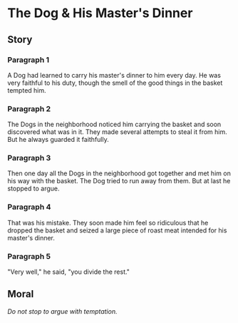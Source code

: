 
# The Dog & His Master's Dinner

## Story


### Paragraph 1

A Dog had learned to carry his master's dinner to him every day. He was very faithful to his duty, though the smell of the good things in the basket tempted him.



### Paragraph 2

The Dogs in the neighborhood noticed him carrying the basket and soon discovered what was in it. They made several attempts to steal it from him. But he always guarded it faithfully.



### Paragraph 3

Then one day all the Dogs in the neighborhood got together and met him on his way with the basket. The Dog tried to run away from them. But at last he stopped to argue.



### Paragraph 4

That was his mistake. They soon made him feel so ridiculous that he dropped the basket and seized a large piece of roast meat intended for his master's dinner.



### Paragraph 5

"Very well," he said, "you divide the rest."



## Moral

_Do not stop to argue with temptation._

